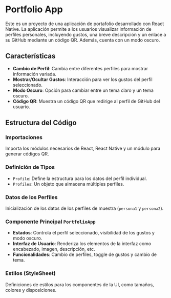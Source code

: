 <h1>Portfolio App</h1>

<p>Este es un proyecto de una aplicación de portafolio desarrollado con React Native. La aplicación permite a los usuarios visualizar información de perfiles personales, incluyendo gustos, una breve descripción y un enlace a su GitHub mediante un código QR. Además, cuenta con un modo oscuro.</p>

<h2>Características</h2>

<ul>
  <li><strong>Cambio de Perfil</strong>: Cambia entre diferentes perfiles para mostrar información variada.</li>
  <li><strong>Mostrar/Ocultar Gustos</strong>: Interacción para ver los gustos del perfil seleccionado.</li>
  <li><strong>Modo Oscuro</strong>: Opción para cambiar entre un tema claro y un tema oscuro.</li>
  <li><strong>Código QR</strong>: Muestra un código QR que redirige al perfil de GitHub del usuario.</li>
</ul>

<h2>Estructura del Código</h2>

<h3>Importaciones</h3>

<p>Importa los módulos necesarios de React, React Native y un módulo para generar códigos QR.</p>

<h3>Definición de Tipos</h3>

<ul>
  <li><code>Profile</code>: Define la estructura para los datos del perfil individual.</li>
  <li><code>Profiles</code>: Un objeto que almacena múltiples perfiles.</li>
</ul>

<h3>Datos de los Perfiles</h3>

<p>Inicialización de los datos de los perfiles de muestra (<code>persona1</code> y <code>persona2</code>).</p>

<h3>Componente Principal <code>PortfolioApp</code></h3>

<ul>
  <li><strong>Estados</strong>: Controla el perfil seleccionado, visibilidad de los gustos y modo oscuro.</li>
  <li><strong>Interfaz de Usuario</strong>: Renderiza los elementos de la interfaz como encabezado, imagen, descripción, etc.</li>
  <li><strong>Funcionalidades</strong>: Cambio de perfiles, toggle de gustos y cambio de tema.</li>
</ul>

<h3>Estilos (StyleSheet)</h3>

<p>Definiciones de estilos para los componentes de la UI, como tamaños, colores y disposiciones.</p>
